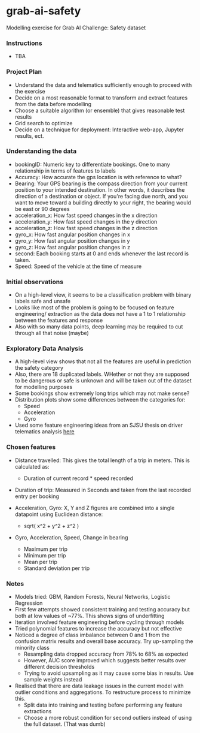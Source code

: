 # grab-ai-safety
Modelling exercise for Grab AI Challenge: Safety dataset

### Instructions
- TBA

### Project Plan
- Understand the data and telematics sufficiently enough to proceed with the exercise
- Decide on a most reasonable format to transform and extract features from the data before modelling
- Choose a suitable algorithm (or ensemble) that gives reasonable test results
- Grid search to optimize
- Decide on a technique for deployment: Interactive web-app, Jupyter results, ect.

### Understanding the data
- bookingID: Numeric key to differentiate bookings. One to many relationship in terms of features to labels
- Accuracy: How accurate the gps location is with reference to what?
- Bearing: Your GPS bearing is the compass direction from your current position to your intended destination. In other words, it describes the direction of a destination or object. If you're facing due north, and you want to move toward a building directly to your right, the bearing would be east or 90 degrees
- acceleration_x: How fast speed changes in the x direction
- acceleration_y: How fast speed changes in the y direction
- acceleration_z: How fast speed changes in the z direction
- gyro_x: How fast angular position changes in x
- gyro_y: How fast angular position changes in y
- gyro_z: How fast angular position changes in z
- second: Each booking starts at 0 and ends whenever the last record is taken.
- Speed: Speed of the vehicle at the time of measure


### Initial observations
- On a high-level view, it seems to be a classification problem with binary labels safe and unsafe
- Looks like most of the problem is going to be focused on feature engineering/ extraction as the data does not have a 1 to 1 relationship between the features and response
- Also with so many data points, deep learning may be required to cut through all that noise (maybe)


### Exploratory Data Analysis
- A high-level view shows that not all the features are useful in prediction the safety category
- Also, there are 18 duplicated labels. WHether or not they are supposed to be dangerous or safe is unknown and will be taken out of the dataset for modelling purposes
- Some bookings show extremely long trips which may not make sense?
- Distribution plots show some differences between the categories for:
    - Speed
    - Acceleration
    - Gyro
- Used some feature engineering ideas from an SJSU thesis on driver telematics analysis [here](https://scholarworks.sjsu.edu/cgi/viewcontent.cgi?referer=https://www.google.com/&httpsredir=1&article=1394&context=etd_projects)

### Chosen features
- Distance travelled: This gives the total length of a trip in meters. This is calculated as:
    - Duration of current record * speed recorded

- Duration of trip: Measured in Seconds and taken from the last recorded entry per booking
- Acceleration, Gyro: X, Y and Z figures are combined into a single datapoint using Euclidean distance:
    - sqrt( x^2 + y^2 + z^2 )
    
- Gyro, Acceleration, Speed, Change in bearing
    - Maximum per trip
    - Minimum per trip
    - Mean per trip
    - Standard deviation per trip

### Notes
- Models tried: GBM, Random Forests, Neural Networks, Logistic Regression
- First few attempts showed consistent training and testing accuracy but both at low values of ~77%. This shows signs of underfitting
- Iteration involved feature engineering before cycling through models
- Tried polynomial features to increase the accuracy but not effective
- Noticed a degree of class imbalance between 0 and 1 from the confusion matrix results and overall base accuracy. Try up-sampling the minority class
    - Resampling data dropped accuracy from 78% to 68% as expected
    - However, AUC score improved which suggests better results over different decision thresholds
    - Trying to avoid upsampling as it may cause some bias in results. Use sample weights instead
 - Realised that there are data leakage issues in the current model with outlier conditions and aggregations. To restructure process to minimize this.
     - Split data into training and testing before performing any feature extractions
     - Choose a more robust condition for second outliers instead of using the full dataset. (That was dumb) 